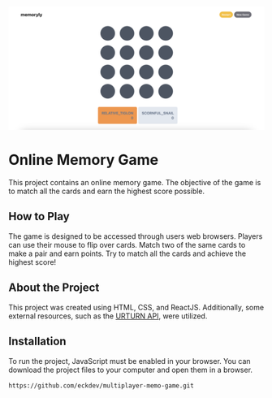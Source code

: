 ![Memory Game Logo](/banner.png)

# Online Memory Game

This project contains an online memory game. The objective of the game is to match all the cards and earn the highest score possible.

## How to Play

The game is designed to be accessed through users web browsers. Players can use their mouse to flip over cards. Match two of the same cards to make a pair and earn points. Try to match all the cards and achieve the highest score!

## About the Project

This project was created using HTML, CSS, and ReactJS. Additionally, some external resources, such as the [URTURN API](https://docs.urturn.app/?_gl=1*1hm04ai*_ga*MTI2NjE2MjUzMi4xNjgyNzc0MDI3*_ga_RFZ3ZV8RNZ*MTY4Mjc3NDAyNy4xLjEuMTY4Mjc3NDYxNi42MC4wLjA.), were utilized.

## Installation

To run the project, JavaScript must be enabled in your browser. You can download the project files to your computer and open them in a browser.
```
https://github.com/eckdev/multiplayer-memo-game.git

```
